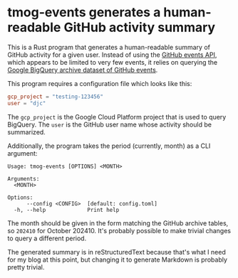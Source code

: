 tmog-events generates a human-readable GitHub activity summary
==============================================================

This is a Rust program that generates a human-readable summary of GitHub activity for a given
user. Instead of using the [GitHub events API](https://docs.github.com/en/rest/activity/events?apiVersion=2022-11-28),
which appears to be limited to very few events, it relies on querying the [Google BigQuery archive
dataset of GitHub events](https://cloud.google.com/blog/topics/public-datasets/github-on-bigquery-analyze-all-the-open-source-code).

This program requires a configuration file which looks like this:

```toml
gcp_project = "testing-123456"
user = "djc"
```

The `gcp_project` is the Google Cloud Platform project that is used to query BigQuery. The `user`
is the GitHub user name whose activity should be summarized.

Additionally, the program takes the period (currently, month) as a CLI argument:

```
Usage: tmog-events [OPTIONS] <MONTH>

Arguments:
  <MONTH>

Options:
      --config <CONFIG>  [default: config.toml]
  -h, --help             Print help
```

The month should be given in the form matching the GitHub archive tables, so `202410` for October 202410.
It's probably possible to make trivial changes to query a different period.

The generated summary is in reStructuredText because that's what I need for my blog at this point,
but changing it to generate Markdown is probably pretty trivial.
